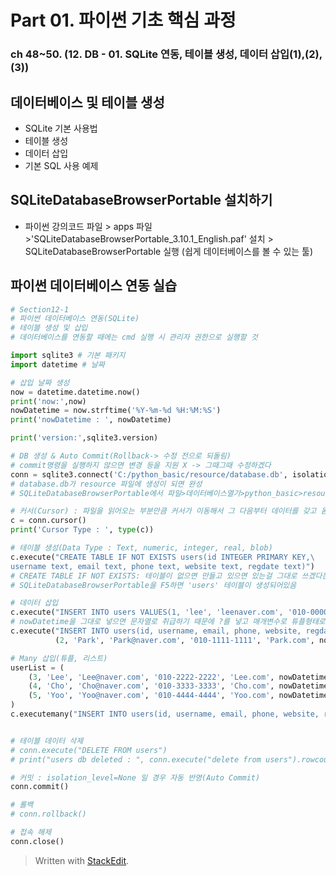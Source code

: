 # Part 01. 파이썬 기초 핵심 과정
### ch 48~50. (12. DB - 01. SQLite 연동, 테이블 생성, 데이터 삽입(1),(2),(3))

## 데이터베이스 및 테이블 생성
- SQLite 기본 사용법
- 테이블 생성
- 데이터 삽입
- 기본 SQL 사용 예제
 
## SQLiteDatabaseBrowserPortable 설치하기
 - 파이썬 강의코드 파일 > apps 파일 >'SQLiteDatabaseBrowserPortable_3.10.1_English.paf' 설치 > SQLiteDatabaseBrowserPortable 실행 (쉽게 데이터베이스를 볼 수 있는 툴)

##  파이썬 데이터베이스 연동 실습
```python
# Section12-1
# 파이썬 데이터베이스 연동(SQLite)
# 테이블 생성 및 삽입
# 데이터베이스를 연동할 때에는 cmd 실행 시 관리자 권한으로 실행할 것

import sqlite3 # 기본 패키지
import datetime # 날짜

# 삽입 날짜 생성
now = datetime.datetime.now()
print('now:',now)
nowDatetime = now.strftime('%Y-%m-%d %H:%M:%S')
print('nowDatetime : ', nowDatetime)

print('version:',sqlite3.version)

# DB 생성 & Auto Commit(Rollback-> 수정 전으로 되돌림) 
# commit명령을 실행하지 않으면 변경 등을 지원 X -> 그때그때 수정하겠다
conn = sqlite3.connect('C:/python_basic/resource/database.db', isolation_level = None)
# database.db가 resource 파일에 생성이 되면 완성
# SQLiteDatabaseBrowserPortable에서 파일>데이터베이스열기>python_basic>resource>database.db 열기

# 커서(Cursor) : 파일을 읽어오는 부분만큼 커서가 이동해서 그 다음부터 데이터를 갖고 옴
c = conn.cursor()
print('Cursor Type : ', type(c))

# 테이블 생성(Data Type : Text, numeric, integer, real, blob)
c.execute("CREATE TABLE IF NOT EXISTS users(id INTEGER PRIMARY KEY,\
username text, email text, phone text, website text, regdate text)")
# CREATE TABLE IF NOT EXISTS: 테이블이 없으면 만들고 있으면 있는걸 그대로 쓰겠다는 뜻
# SQLiteDatabaseBrowserPortable을 F5하면 'users' 테이블이 생성되어있음

# 데이터 삽입
c.execute("INSERT INTO users VALUES(1, 'lee', 'leenaver.com', '010-0000-0000', 'kim.com', ?)", (nowDatetime,)) 
# nowDatetime을 그대로 넣으면 문자열로 취급하기 때문에 ?를 넣고 매개변수로 튜플형태로 매핑
c.execute("INSERT INTO users(id, username, email, phone, website, regdate) VALUES (?, ?, ?, ?, ?, ?)",
          (2, 'Park', 'Park@naver.com', '010-1111-1111', 'Park.com', nowDatetime))

# Many 삽입(튜플, 리스트)
userList = (
    (3, 'Lee', 'Lee@naver.com', '010-2222-2222', 'Lee.com', nowDatetime),
    (4, 'Cho', 'Cho@naver.com', '010-3333-3333', 'Cho.com', nowDatetime),
    (5, 'Yoo', 'Yoo@naver.com', '010-4444-4444', 'Yoo.com', nowDatetime)
)
c.executemany("INSERT INTO users(id, username, email, phone, website, regdate) VALUES (?, ?, ?, ?, ?, ?)", userList)


# 테이블 데이터 삭제
# conn.execute("DELETE FROM users")
# print("users db deleted : ", conn.execute("delete from users").rowcount, "rows") -> 몇개를 지웠는지 확인

# 커밋 : isolation_level=None 일 경우 자동 반영(Auto Commit)
conn.commit()

# 롤백
# conn.rollback()

# 접속 해제
conn.close()


```

> Written with [StackEdit](https://stackedit.io/).
<!--stackedit_data:
eyJoaXN0b3J5IjpbLTI0MzgyODUyMl19
-->